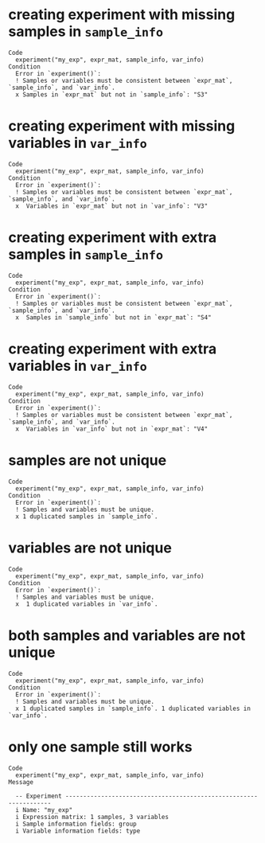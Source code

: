 # creating experiment with missing samples in `sample_info`

    Code
      experiment("my_exp", expr_mat, sample_info, var_info)
    Condition
      Error in `experiment()`:
      ! Samples or variables must be consistent between `expr_mat`, `sample_info`, and `var_info`.
      x Samples in `expr_mat` but not in `sample_info`: "S3"

# creating experiment with missing variables in `var_info`

    Code
      experiment("my_exp", expr_mat, sample_info, var_info)
    Condition
      Error in `experiment()`:
      ! Samples or variables must be consistent between `expr_mat`, `sample_info`, and `var_info`.
      x  Variables in `expr_mat` but not in `var_info`: "V3"

# creating experiment with extra samples in `sample_info`

    Code
      experiment("my_exp", expr_mat, sample_info, var_info)
    Condition
      Error in `experiment()`:
      ! Samples or variables must be consistent between `expr_mat`, `sample_info`, and `var_info`.
      x  Samples in `sample_info` but not in `expr_mat`: "S4"

# creating experiment with extra variables in `var_info`

    Code
      experiment("my_exp", expr_mat, sample_info, var_info)
    Condition
      Error in `experiment()`:
      ! Samples or variables must be consistent between `expr_mat`, `sample_info`, and `var_info`.
      x  Variables in `var_info` but not in `expr_mat`: "V4"

# samples are not unique

    Code
      experiment("my_exp", expr_mat, sample_info, var_info)
    Condition
      Error in `experiment()`:
      ! Samples and variables must be unique.
      x 1 duplicated samples in `sample_info`.

# variables are not unique

    Code
      experiment("my_exp", expr_mat, sample_info, var_info)
    Condition
      Error in `experiment()`:
      ! Samples and variables must be unique.
      x  1 duplicated variables in `var_info`.

# both samples and variables are not unique

    Code
      experiment("my_exp", expr_mat, sample_info, var_info)
    Condition
      Error in `experiment()`:
      ! Samples and variables must be unique.
      x 1 duplicated samples in `sample_info`. 1 duplicated variables in `var_info`.

# only one sample still works

    Code
      experiment("my_exp", expr_mat, sample_info, var_info)
    Message
      
      -- Experiment ------------------------------------------------------------------
      i Name: "my_exp"
      i Expression matrix: 1 samples, 3 variables
      i Sample information fields: group
      i Variable information fields: type

